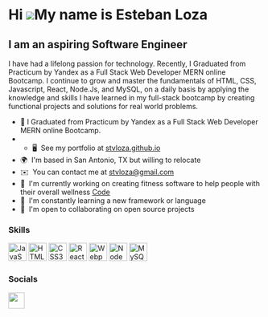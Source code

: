 Hi ![](https://user-images.githubusercontent.com/18350557/176309783-0785949b-9127-417c-8b55-ab5a4333674e.gif)My name is Esteban Loza
====================================================================================================================================

I am an aspiring Software Engineer
---------------------------

I have had a lifelong passion for technology. Recently, I Graduated from Practicum by Yandex as a Full Stack Web Developer MERN online Bootcamp. I continue to grow and master the fundamentals of HTML, CSS, Javascript, React, Node.Js, and MySQL, on a daily basis by applying the knowledge and skills I have learned in my full-stack bootcamp by creating functional projects and solutions for real world problems.

* 🔭 I Graduated from Practicum by Yandex as a Full Stack Web Developer MERN online Bootcamp.
* * 🖥️  See my portfolio at [stvloza.github.io](http://stvloza.github.io)
* 🌍  I'm based in San Antonio, TX but willing to relocate
* ✉️  You can contact me at [stvloza@gmail.com](mailto:stvloza@gmail.com)
* 🚀  I'm currently working on creating fitness software to help people with their overall wellness [Code](http://stvloza.github.io/)
* 🧠  I'm constantly learning a new framework or language
* 🤝  I'm open to collaborating on open source projects

### Skills


<p align="left">
<a href="https://developer.mozilla.org/en-US/docs/Web/JavaScript" target="_blank" rel="noreferrer"><img src="https://raw.githubusercontent.com/danielcranney/readme-generator/main/public/icons/skills/javascript-colored.svg" width="36" height="36" alt="JavaScript" /></a>
<a href="https://developer.mozilla.org/en-US/docs/Glossary/HTML5" target="_blank" rel="noreferrer"><img src="https://raw.githubusercontent.com/danielcranney/readme-generator/main/public/icons/skills/html5-colored.svg" width="36" height="36" alt="HTML5" /></a>
<a href="https://www.w3.org/TR/CSS/#css" target="_blank" rel="noreferrer"><img src="https://raw.githubusercontent.com/danielcranney/readme-generator/main/public/icons/skills/css3-colored.svg" width="36" height="36" alt="CSS3" /></a>
<a href="https://reactjs.org/" target="_blank" rel="noreferrer"><img src="https://raw.githubusercontent.com/danielcranney/readme-generator/main/public/icons/skills/react-colored.svg" width="36" height="36" alt="React" /></a>
<a href="https://webpack.js.org/" target="_blank" rel="noreferrer"><img src="https://raw.githubusercontent.com/danielcranney/readme-generator/main/public/icons/skills/webpack-colored.svg" width="36" height="36" alt="Webpack" /></a>
<a href="https://nodejs.org/en/" target="_blank" rel="noreferrer"><img src="https://raw.githubusercontent.com/danielcranney/readme-generator/main/public/icons/skills/nodejs-colored.svg" width="36" height="36" alt="NodeJS" /></a>
<a href="https://www.mysql.com/" target="_blank" rel="noreferrer"><img src="https://raw.githubusercontent.com/danielcranney/readme-generator/main/public/icons/skills/mysql-colored.svg" width="36" height="36" alt="MySQL" /></a>
</p>


### Socials

<img src="https://raw.githubusercontent.com/danielcranney/readme-generator/main/public/icons/socials/linkedin.svg" width="32" height="32" /></a></p>
